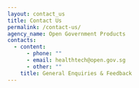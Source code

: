 ```yaml
---
layout: contact_us
title: Contact Us
permalink: /contact-us/
agency_name: Open Government Products
contacts:
  - content:
      - phone: ""
      - email: healthtech@open.gov.sg
      - other: ""
    title: General Enquiries & Feedback
---
```

